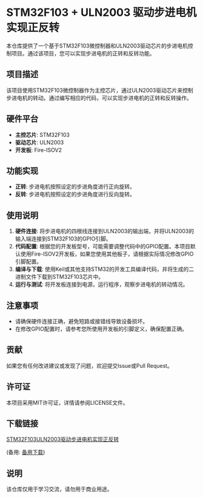 # STM32F103 + ULN2003 驱动步进电机实现正反转

本仓库提供了一个基于STM32F103微控制器和ULN2003驱动芯片的步进电机控制项目。通过该项目，您可以实现步进电机的正转和反转功能。

## 项目描述

该项目使用STM32F103微控制器作为主控芯片，通过ULN2003驱动芯片来控制步进电机的转动。通过编写相应的代码，可以实现步进电机的正转和反转操作。

## 硬件平台

- **主控芯片**: STM32F103
- **驱动芯片**: ULN2003
- **开发板**: Fire-ISOV2

## 功能实现

- **正转**: 步进电机按照设定的步进角度进行正向旋转。
- **反转**: 步进电机按照设定的步进角度进行反向旋转。

## 使用说明

1. **硬件连接**: 将步进电机的四根线连接到ULN2003的输出端，并将ULN2003的输入端连接到STM32F103的GPIO引脚。
2. **代码配置**: 根据您的开发板型号，可能需要调整代码中的GPIO配置。本项目默认使用Fire-ISOV2开发板，如果您使用其他板子，请根据实际情况修改GPIO引脚配置。
3. **编译与下载**: 使用Keil或其他支持STM32的开发工具编译代码，并将生成的二进制文件下载到STM32F103芯片中。
4. **运行与测试**: 将开发板连接到电源，运行程序，观察步进电机的转动情况。

## 注意事项

- 请确保硬件连接正确，避免短路或接错线导致设备损坏。
- 在修改GPIO配置时，请参考您所使用开发板的引脚定义，确保配置正确。

## 贡献

如果您有任何改进建议或发现了问题，欢迎提交Issue或Pull Request。

## 许可证

本项目采用MIT许可证，详情请参阅LICENSE文件。

## 下载链接
[STM32F103ULN2003驱动步进电机实现正反转](https://pan.quark.cn/s/54c8c9703740) 

(备用: [备用下载](https://pan.baidu.com/s/1xQsvZRnJIrRo26Up3wRkkQ?pwd=1234))

## 说明

该仓库仅用于学习交流，请勿用于商业用途。
